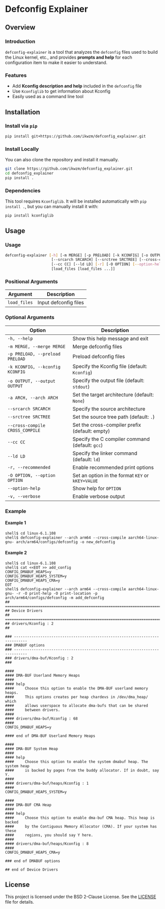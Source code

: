 Defconfig Explainer
==================================================================================

Overview
----------------------------------------------------------------------------------

### Introduction

`defconfig-explainer` is a tool that analyzes the `defconfig` files used to build
the Linux kernel, etc., and provides **prompts and help** for each configuration
item to make it easier to understand.

### Features

  * Add **Kconfig description and help** included in the `defconfig` file
  * Use `Kconfiglib` to get information about Kconfig
  * Easily used as a command line tool

Installation
----------------------------------------------------------------------------------

### Install via `pip`


```sh
pip install git+https://github.com/ikwzm/defconfig_explainer.git
```

### Install Locally

You can also clone the repository and install it manually.

```sh
git clone https://github.com/ikwzm/defconfig_explainer.git
cd defconfig_explainer
pip install .
```

### Dependencies

This tool requires `Kconfiglib`.
It will be installed automatically with `pip install .`, but you can manually install it with:

```sh
pip install kconfiglib
```

Usage
----------------------------------------------------------------------------------

### Usage

```sh
defconfig-explainer [-h] [-m MERGE] [-p PRELOAD] [-k KCONFIG] [-o OUTPUT] [-a ARCH]
                     [--srcarch SRCARCH] [--srctree SRCTREE] [--cross-compile CROSS_COMPILE]
                     [--cc CC] [--ld LD] [-r] [-O OPTION] [--option-help] [-v]
                     [load_files [load_files ...]]
```

### Positional Arguments

| Argument                        | Description                                       |
|---------------------------------|---------------------------------------------------|
| `load_files`                    | Input defconfig files                             |

### Optional Arguments

| Option                          | Description                                       |
|---------------------------------|---------------------------------------------------|
| `-h, --help`                    | Show this help message and exit                   |
| `-m MERGE, --merge MERGE`       | Merge defconfig files                             |
| `-p PRELOAD, --preload PRELOAD` | Preload defconfig files                           |
| `-k KCONFIG, --kconfig KCONFIG` | Specify the Kconfig file (default: `Kconfig`)     |
| `-o OUTPUT, --output OUTPUT`    | Specify the output file (default: `stdout`)       |
| `-a ARCH, --arch ARCH`          | Set the target architecture (default: `None`)     |
| `--srcarch SRCARCH`             | Specify the source architecture                   |
| `--srctree SRCTREE`             | Set the source tree path (default: `.`)           |
| `--cross-compile CROSS_COMPILE` | Set the cross-compiler prefix (default: empty)    |
| `--cc CC`                       | Specify the C compiler command (default: `gcc`)   |
| `--ld LD`                       | Specify the linker command (default: `ld`)        |
| `-r, --recommended`             | Enable recommended print options                  |
| `-O OPTION, --option OPTION`    | Set an option in the format `KEY` or `kKEY=VALUE` |
| `--option-help`                 | Show help for `OPTION`                            |
| `-v, --verbose`                 | Enable verbose output                             |

### Example

#### Example 1

```console
shell$ cd linux-6.1.108
shell$ defconfig-explainer --arch arm64 --cross-compile aarch64-linux-gnu- arch/arm64/configs/defconfig -o new_defconfig
```

#### Example 2

```console
shell$ cd linux-6.1.108
shell$ cat <<EOT >> add_config
CONFIG_DMABUF_HEAPS=y
CONFIG_DMABUF_HEAPS_SYSTEM=y
CONFIG_DMABUF_HEAPS_CMA=y
EOT
shell$ defconfig-explainer --arch arm64 --cross-compile aarch64-linux-gnu- -r -O print-help -O print-location -p arch/arm64/configs/defconfig -m add_defconfig
## =============================================================================
## Device Drivers
## =============================================================================
## drivers/Kconfig : 2
##

### ----------------------------------------------------------------------------
### DMABUF options
### ----------------------------------------------------------------------------
### drivers/dma-buf/Kconfig : 2
###

#### 
#### DMA-BUF Userland Memory Heaps
#### 
#### help
####     Choose this option to enable the DMA-BUF userland memory heaps.
####     This options creates per heap chardevs in /dev/dma_heap/ which
####     allows userspace to allocate dma-bufs that can be shared
####     between drivers.
####
#### drivers/dma-buf/Kconfig : 68
####
CONFIG_DMABUF_HEAPS=y

#### end of DMA-BUF Userland Memory Heaps

#### 
#### DMA-BUF System Heap
#### 
#### help
####     Choose this option to enable the system dmabuf heap. The system heap
####     is backed by pages from the buddy allocator. If in doubt, say Y.
####
#### drivers/dma-buf/heaps/Kconfig : 1
####
CONFIG_DMABUF_HEAPS_SYSTEM=y

#### 
#### DMA-BUF CMA Heap
#### 
#### help
####     Choose this option to enable dma-buf CMA heap. This heap is backed
####     by the Contiguous Memory Allocator (CMA). If your system has these
####     regions, you should say Y here.
####
#### drivers/dma-buf/heaps/Kconfig : 8
####
CONFIG_DMABUF_HEAPS_CMA=y

### end of DMABUF options

## end of Device Drivers
```

License
----------------------------------------------------------------------------------

This project is licensed under the BSD 2-Clause License. See the [LICENSE](./LICENSE) file for details.

